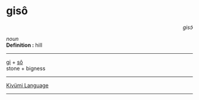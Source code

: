 
# gisô

<div align="right"><i>gisɔ̃</i></div>

*noun*  
**Definition :** hill  

---

[gi](gi.md) + [sô](sô.md)  
stone + bigness  

---

[Kivümi Language](../README.md)

---
